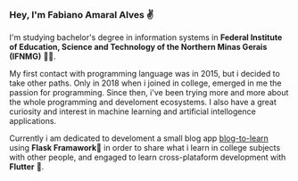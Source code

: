### Hey, I'm Fabiano Amaral Alves ✌

I'm studying bachelor's degree in information systems in **Federal Institute of Education, Science and Technology of the Northern Minas Gerais (IFNMG)** 👨‍🎓.

My first contact with programming language was in 2015, but i decided to take other paths.
Only in 2018 when i joined in college, emerged in me the passion for programming. Since then, i've been trying more and more about the whole programming and develoment ecosystems.
I also have a great curiosity and interest in machine learning and artificial intellogence applications.

Currently i am dedicated to develoment a small blog app [blog-to-learn](https://github.com/faamaral/blog-to-learning) using **Flask Framawork**🧪 in order to share what i learn in college subjects with other people, and engaged to learn cross-plataform development with **Flutter** 💙.
